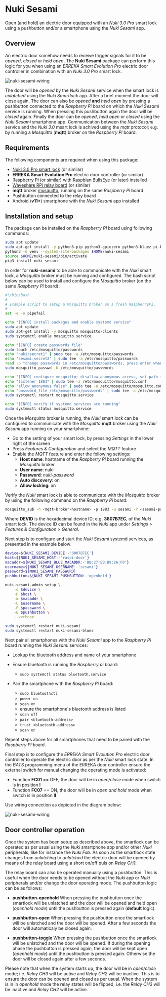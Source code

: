 # Nuki Sesami

Open (and hold) an electric door equipped with an _Nuki 3.0 Pro_ smart lock using a pushbutton and/or a smartphone using the _Nuki Sesami_ app.

## Overview

An electric door somehow needs to receive trigger signals for it to be _opened_, _closed_ or _held open_. The **Nuki Sesami** package can perform this logic for you when using an _ERREKA Smart Evolution Pro_ electric door controller in combination with an _Nuki 3.0 Pro_ smart lock.

![nuki-sesami-wiring](nuki-sesami-overview.png)

The door will be _opened_ by the _Nuki Sesami_ service when the smart lock is _unlatched_ using the _Nuki Smartlock_ app. After a brief moment the door will close again.
The door can also be  _opened_ **and** _held open_ by pressing a pushbutton connected to the _Raspberry Pi_ board on which the _Nuki Sesami_ service is running. When pressing this pushbutton again the door will be _closed_ again.
Finally the door can be _opened_, _held open_ or _closed_ using the _Nuki Sesami_ smartphone app. Communication between the _Nuki Sesami_ service and the _Nuki 3.0_ msart lock is achived using the _mqtt_ protocol; e.g. by running a _Mosquitto_ (**mqtt**) broker on the _Raspberry Pi_ board.

## Requirements

The following components are required when using this package:

- [Nuki 3.0 Pro smart lock](https://nuki.io/en/smart-lock-pro/) (or similar)
- **ERREKA Smart Evolution Pro** electric door controller (or similar)
- [Raspberry Pi](https://www.raspberrypi.org/) (or similar) with [Raspbian BullsEye](https://www.raspbian.org/) (or later) installed
- [Waveshare RPi relay board](https://www.waveshare.com/wiki/RPi_Relay_Board) (or similar)
- **mqtt** broker [mosquitto](https://mosquitto.org/), running on the same _Raspberry Pi_ board
- Pushbutton connected to the relay board
- Android (**v11+**) smartphone with the _Nuki Sesami_ app installed

## Installation and setup

The package can be installed on the _Raspberry PI_ board using following commands:

```bash
sudo apt update
sudo apt-get install -y python3-pip python3-gpiozero python3-bluez pi-bluetooth
python3 -m venv --system-site-packages $HOME/nuki-sesami
source $HOME/nuki-sesami/bin/activate
pip3 install nuki-sesami
```

In order for **nuki-sesami** to be able to communicate with the _Nuki_ smart lock, a _Mosquitto_ broker must be running and configured. The bash script below can be used to install and configure the _Mosquitto_ broker (on the same _Raspberry Pi_ board):

```bash
#!/bin/bash
#
# Example script to setup a Mosquitto broker on a fresh RaspberryPi.
#
set -e -o pipefail

echo "[INFO] install packages and enable systemd service"
sudo apt update
sudo apt-get install -y mosquitto mosquitto-clients
sudo systemctl enable mosquitto.service

echo "[INFO] create passwords file"
sudo touch /etc/mosquitto/passwords
echo "nuki:secret1" | sudo tee -a /etc/mosquitto/passwords
echo "sesami:secret2" | sudo tee -a /etc/mosquitto/passwords
read -p "change passwords in /etc/mosquitto/passwords, press enter when done"
sudo mosquitto_passwd -U /etc/mosquitto/passwords

echo "[INFO] configure mosquitto; disallow anonymous access, set path to passwords file"
echo "listener 1883" | sudo tee -a /etc/mosquitto/mosquitto.conf
echo "allow_anonymous false" | sudo tee -a /etc/mosquitto/mosquitto.conf
echo "password_file /etc/mosquitto/passwords" | sudo tee -a /etc/mosquitto/mosquitto.conf
sudo systemctl restart mosquitto.service

echo "[INFO] verify if systemd services are running"
sudo systemctl status mosquitto.service
```

Once the _Mosquitto_ broker is running, the _Nuki_ smart lock can be configured to communicate with the _Mosquitto_ **mqtt** broker using the _Nuki Sesami_ app running on your smartphone:

- Go to the setting of your smart lock, by pressing _Settings_ in the lower right of the screen
- Press _Features & Configuration_ and select the _MQTT_ feature
- Enable the _MQTT_ feature and enter the following settings:
  - **Host name**: hostname of the _Raspberry Pi_ board running the _Mosquitto_ broker
  - **User name**: nuki
  - **Password**: _nuki-password_
  - **Auto discovery**: on
  - **Allow locking**: on

Verify the _Nuki_ smart lock is able to communicate with the _Mosquitto_ broker by using the following command on the _Raspberry Pi_ board:

```bash
mosquitto_sub -h <mqtt-broker-hostname> -p 1883 -u sesami -P <sesami-password> -t nuki/DEVID/state
```

Where **DEVID** is the hexadecimal device ID; e.g. **3807B7EC**, of the _Nuki_ smart lock. The device ID can be found in the _Nuki_ app under _Settings_ > _Features & Configuration_ > _General_.

Next step is to configure and start the _Nuki Sesami_ systemd services, as presented in the example below:

```bash
device=${NUKI_SESAMI_DEVICE:-'3807B7EC'}
host=${NUKI_SESAMI_HOST:-'raspi-door'}
macaddr=${NUKI_SESAMI_BLUE_MACADDR:-'B8:27:EB:B9:2A:F0'}
username=${NUKI_SESAMI_USERNAME:-'sesami'}
password=${NUKI_SESAMI_PASSWORD}
pushbutton=${NUKI_SESAMI_PUSHBUTTON:-'openhold'}

nuki-sesami-admin setup \
    -d $device \
    -H $host \
    -m $macaddr \
    -U $username \
    -P $password \
    -B $pushbutton \
    --verbose

sudo systemctl restart nuki-sesami
sudo systemctl restart nuki-sesami-bluez
```

Next pair all smartphones with the _Nuki Sesami_ app to the _Raspberry Pi_ board running the _Nuki Sesami_ services:

- Lookup the bluetooth address and name of your smartphone
- Ensure bluetooth is running the _Raspberry pi_ board:

  - `sudo systemctl status bluetooth.service`

- Pair the smartphone with the _Raspberry Pi_ board:

  - `sudo bluetoothctl`
  - `power on`
  - `scan on`
  - ensure the smartphone's bluetooth address is listed
  - `scan off`
  - `pair <bluetooth-address>`
  - `trust <bluetooth-address>`
  - `scan on`

Repeat steps above for all smartphones that need to be paired with the _Raspberry Pi_ board.

Final step is to configure the _ERREKA Smart Evolution Pro_ electric door controller to operate the electric door as per the _Nuki_ smart lock state.
In the _BATS_ programming menu of the ERREKA door controller ensure the external switch for manual changing the operating mode is activated:

- Function **FC01** == OFF, the door will be in _open/close_ mode when switch is in position **I**
- Function **FC07** == ON, the door will be in _open and hold_ mode when switch is in position **II**

Use wiring connection as depicted in the diagram below:

![nuki-sesami-wiring](https://raw.githubusercontent.com/michelm/nuki-sesami/master/nuki-raspi-door-erreka.png)

## Door controller operation

Once the system has been setup as described above, the smartlock can be operated as per usual using the _Nuki_ smartphone app
and/or other _Nuki_ peripherals; like for instance the _Nuki Fob_.
As soon as the smartlock state changes from _unlatching_ to _unlatched_ the electric door will be opened by means
of the relay board using a short on/off puls on _Relay CH1_.

The relay board can also be operated manually using a pushbutton. This is useful when the door needs to be opened without
the _Nuki_ app or _Nuki_ peripherals and/or change the door operating mode.
The pushbutton logic can be as follows:

- **pushbutton-openhold** When pressing the pushbutton once the smartlock will be unlatched and the door will be opened
and held open (_openhold mode_) until the pushbutton is pressed again (**default** logic).

- **pushbutton-open** When pressing the pushbutton once the smartlock will be unlatched and the door will be opened. After a
few seconds the door will automaticaly be closed again.

- **pushbutton-toggle** When pressing the pushbutton once the smartlock will be unlatched and the door will be opened. If during
the opening phase the pushbutton is pressed again, the door will be kept open (_openhold mode_) until the pushbutton is pressed again.
Otherwise the door will be closed again after a few seconds.

Please note that when the system starts up, the door will be in _open/close_ mode; i.e. _Relay CH3_ will be active and _Relay CH2_
will be inactive. This is to ensure the door can be opened and closed as per usual. When the system is in in _openhold_ mode 
the relay states will be flipped; i.e. the _Relay CH3_ will be inactive and _Relay CH2_ will be active.
